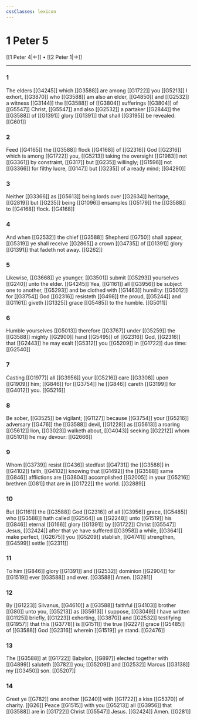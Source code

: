 ```yaml
---
cssClasses: lexicon
---
```

# 1 Peter 5

[[1 Peter 4|←]] • [[2 Peter 1|→]]

---

### 1
The elders [[G4245]] which [[G3588]] are among [[G1722]] you [[G5213]] I exhort, [[G3870]] who [[G3588]] am also an elder, [[G4850]] and [[G2532]] a witness [[G3144]] the [[G3588]] of [[G3804]] sufferings [[G3804]] of [[G5547]] Christ, [[G5547]] and also [[G2532]] a partaker [[G2844]] the [[G3588]] of [[G1391]] glory [[G1391]] that shall [[G3195]] be revealed: [[G601]]

### 2
Feed [[G4165]] the [[G3588]] flock [[G4168]] of [[G2316]] God [[G2316]] which is among [[G1722]] you, [[G5213]] taking the oversight [[G1983]] not [[G3361]] by constraint, [[G317]] but [[G235]] willingly; [[G1596]] not [[G3366]] for filthy lucre, [[G147]] but [[G235]] of a ready mind; [[G4290]]

### 3
Neither [[G3366]] as [[G5613]] being lords over [[G2634]] heritage, [[G2819]] but [[G235]] being [[G1096]] ensamples [[G5179]] the [[G3588]] to [[G4168]] flock. [[G4168]]

### 4
And when [[G2532]] the chief [[G3588]] Shepherd [[G750]] shall appear, [[G5319]] ye shall receive [[G2865]] a crown [[G4735]] of [[G1391]] glory [[G1391]] that fadeth not away. [[G262]]

### 5
Likewise, [[G3668]] ye younger, [[G3501]] submit [[G5293]] yourselves [[G240]] unto the elder. [[G4245]] Yea, [[G1161]] all [[G3956]] be subject one to another, [[G5293]] and be clothed with [[G1463]] humility: [[G5012]] for [[G3754]] God [[G2316]] resisteth [[G498]] the proud, [[G5244]] and [[G1161]] giveth [[G1325]] grace [[G5485]] to the humble. [[G5011]]

### 6
Humble yourselves [[G5013]] therefore [[G3767]] under [[G5259]] the [[G3588]] mighty [[G2900]] hand [[G5495]] of [[G2316]] God, [[G2316]] that [[G2443]] he may exalt [[G5312]] you [[G5209]] in [[G1722]] due time: [[G2540]]

### 7
Casting [[G1977]] all [[G3956]] your [[G5216]] care [[G3308]] upon [[G1909]] him; [[G846]] for [[G3754]] he [[G846]] careth [[G3199]] for [[G4012]] you. [[G5216]]

### 8
Be sober, [[G3525]] be vigilant; [[G1127]] because [[G3754]] your [[G5216]] adversary [[G476]] the [[G3588]] devil, [[G1228]] as [[G5613]] a roaring [[G5612]] lion, [[G3023]] walketh about, [[G4043]] seeking [[G2212]] whom [[G5101]] he may devour: [[G2666]]

### 9
Whom [[G3739]] resist [[G436]] stedfast [[G4731]] the [[G3588]] in [[G4102]] faith, [[G4102]] knowing that [[G1492]] the [[G3588]] same [[G846]] afflictions are [[G3804]] accomplished [[G2005]] in your [[G5216]] brethren [[G81]] that are in [[G1722]] the world. [[G2889]]

### 10
But [[G1161]] the [[G3588]] God [[G2316]] of all [[G3956]] grace, [[G5485]] who [[G3588]] hath called [[G2564]] us [[G2248]] unto [[G1519]] his [[G846]] eternal [[G166]] glory [[G1391]] by [[G1722]] Christ [[G5547]] Jesus, [[G2424]] after that ye have suffered [[G3958]] a while, [[G3641]] make perfect, [[G2675]] you [[G5209]] stablish, [[G4741]] strengthen, [[G4599]] settle [[G2311]]

### 11
To him [[G846]] glory [[G1391]] and [[G2532]] dominion [[G2904]] for [[G1519]] ever [[G3588]]  and ever. [[G3588]] Amen. [[G281]]

### 12
By [[G1223]] Silvanus, [[G4610]] a [[G3588]] faithful [[G4103]] brother [[G80]] unto you, [[G5213]] as [[G5613]] I suppose, [[G3049]] I have written [[G1125]] briefly, [[G1223]] exhorting, [[G3870]] and [[G2532]] testifying [[G1957]] that this [[G3778]] is [[G1511]] the true [[G227]] grace [[G5485]]  of [[G3588]] God [[G2316]] wherein [[G1519]] ye stand. [[G2476]]

### 13
The [[G3588]] at [[G1722]] Babylon, [[G897]] elected together with [[G4899]] saluteth [[G782]] you; [[G5209]] and [[G2532]] Marcus [[G3138]] my [[G3450]] son. [[G5207]]

### 14
Greet ye [[G782]] one another [[G240]] with [[G1722]] a kiss [[G5370]] of charity. [[G26]] Peace [[G1515]] with you [[G5213]] all [[G3956]] that [[G3588]] are in [[G1722]] Christ [[G5547]] Jesus. [[G2424]] Amen. [[G281]]